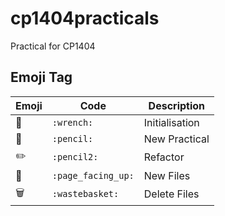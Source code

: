 # cp1404practicals
Practical for CP1404

## Emoji Tag
Emoji | Code | Description
--- | --- | ---
🔧 | `:wrench:` | Initialisation
📝 | `:pencil:` | New Practical
✏️ | `:pencil2:` | Refactor
📄 | `:page_facing_up:` | New Files
🗑️ | `:wastebasket:` | Delete Files
